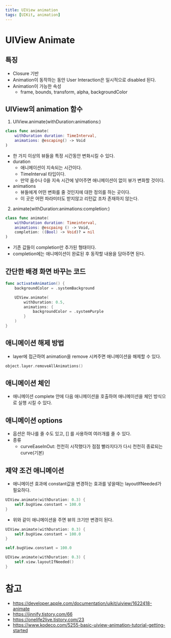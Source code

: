 ```yaml
---
title: UIView animation
tags: [UIKit, animation]
---
```


# UIView Animate

## 특징

- Closure 기반
- Animation이 동작하는 동안 User Interaction은 일시적으로 disabled 된다.
- Animation이 가능한 속성
    - frame, bounds, transform, alpha, backgroundColor

## UIView의 animation 함수
1. UIView.animate(withDuration:animations:)

```Swift
class func animate(
    withDuration duration: TimeInterval,
    animations: @escaping() -> Void
)
```

- 한 가지 이상의 뷰들을 특정 시간동안 변화시킬 수 있다.
- duration
    - 애니메이션이 지속되는 시간이다.
    - TimeInterval 타입이다.
    - 만약 음수나 0을 지속 시간에 넣어주면 애니메이션이 없이 뷰가 변화할 것이다.
- animations
    - 뷰들에게 어떤 변화를 줄 것인지에 대한 정의를 하는 곳이다.
    - 이 곳은 어떤 파라미터도 받지않고 리턴값 조차 존재하지 않는다.

2. animate(withDuration:animations:completion:)

```Swift
class func animate(
    withDuration duration: Timeinterval,
    animations: @escpaing () -> Void,
    completion: ((Bool) -> Void)? = nil
)
```

- 기존 값들이 completion만 추가된 형태이다.
- completion에는 애니메이션이 완료된 후 동작할 내용을 담아주면 된다.


## 간단한 배경 화면 바꾸는 코드

```Swift
func activateAnimation() {
    backgroundColor = .systemBackground

    UIView.animate(
        withDuration: 0.5,
        animations: {
            backgroundColor = .systemPurple
        }
    )
}
```

## 애니메이션 해제 방법

- layer에 접근하여 animation을 remove 시켜주면 애니메이션을 해제할 수 있다.

```Swift
object.layer.removeAllAnimations()
```

## 애니메이션 체인

- 애니메이션 complete 안에 다음 애니메이션을 호출하여 애니메이션을 체인 방식으로 실행 시킬 수 있다.

## 애니메이션 options

- 옵션은 하나를 줄 수도 있고, [] 를 사용하여 여러개를 줄 수 있다.
- 종류
    - curveEaseInOut: 천천히 시작했다가 점점 빨라지다가 다시 천천히 종료되는 curve(기본)

## 제약 조건 애니메이션

- 애니메이션 효과에 constant값을 변경하는 효과를 넣을때는 layoutIfNeeded가 필요하다.

```Swift
UIView.animate(withDuration: 0.3) {
    self.bugView.constant = 100.0 
}
```
- 위와 같이 애니메이션을 주면 뷰의 크기만 변경이 된다.

```Swift
UIView.animate(withDuration: 0.3) {
    self.bugView.constant = 100.0 
}
```

```Swift
self.bugView.constant = 100.0 

UIView.animate(withDuration: 0.3) {
    self.view.layoutIfNeeded()
}
```

# 참고 
- https://developer.apple.com/documentation/uikit/uiview/1622418-animate
- https://jinnify.tistory.com/66
- https://onelife2live.tistory.com/23
- https://www.kodeco.com/5255-basic-uiview-animation-tutorial-getting-started